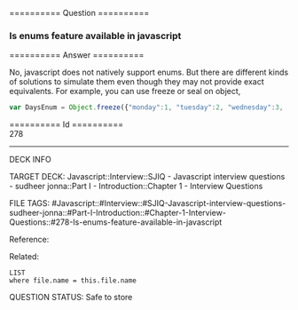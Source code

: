========== Question ==========  

### Is enums feature available in javascript  

========== Answer ==========  

No, javascript does not natively support enums. But there are different kinds of solutions to simulate them even though they may not provide exact equivalents. For example, you can use freeze or seal on object,

```javascript
var DaysEnum = Object.freeze({"monday":1, "tuesday":2, "wednesday":3, ...})
```

========== Id ==========  
278

---

DECK INFO

TARGET DECK: Javascript::Interview::SJIQ - Javascript interview questions - sudheer jonna::Part I - Introduction::Chapter 1 - Interview Questions

FILE TAGS: #Javascript::#Interview::#SJIQ-Javascript-interview-questions-sudheer-jonna::#Part-I-Introduction::#Chapter-1-Interview-Questions::#278-Is-enums-feature-available-in-javascript

Reference:

Related:

```dataview
LIST
where file.name = this.file.name
```

QUESTION STATUS: Safe to store
